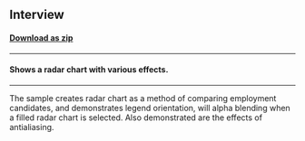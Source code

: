 ## Interview
#### [Download as zip](https://minhaskamal.github.io/DownGit/#/home?url=https://github.com/GrapeCity/ComponentOne-WinForms-Samples/tree/master/NetFramework\Charts\CS\Interview)
____
#### Shows a radar chart with various effects.
____
The sample creates radar chart as a method of comparing employment candidates, and demonstrates legend orientation, will alpha blending when a filled radar chart is selected.  Also demonstrated are the effects of antialiasing. 